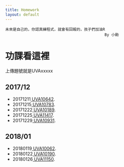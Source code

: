```yaml
---
title: Homework
layout: default
---
```

```
未來是自己的，你認真練程式，就會有回報的，孩子們加油R  
                                        	By 小勛
```

# 功課看這裡
上傳題號就是UVAxxxxx
## 2017/12
*   20171211<a href="https://uva.onlinejudge.org/index.php?option=com_onlinejudge&Itemid=8&category=18&page=show_problem&problem=1583" target="_blank"> UVA10642</a>.<br>
*   20171215<a href="https://uva.onlinejudge.org/index.php?option=com_onlinejudge&Itemid=8&category=19&page=show_problem&problem=1724" target="_blank"> UVA10783</a>.<br>
*   20171222<a href="https://uva.onlinejudge.org/index.php?option=com_onlinejudge&Itemid=8&page=show_problem&problem=1130" target="_blank"> UVA10189</a>.<br>
*   20171225<a href="https://uva.onlinejudge.org/index.php?option=com_onlinejudge&Itemid=8&page=show_problem&problem=2412" target="_blank"> UVA11417</a>.<br>
*   20171229<a href="https://uva.onlinejudge.org/index.php?option=onlinejudge&page=show_problem&problem=1872" target="_blank"> UVA10931</a>.<br>
  
## 2018/01
* 20180119<a href="https://uva.onlinejudge.org/index.php?option=com_onlinejudge&Itemid=8&page=show_problem&problem=1003" target="_blank"> UVA10062</a>.<br>
* 20180122<a href="https://uva.onlinejudge.org/index.php?option=onlinejudge&page=show_problem&problem=1131" target="_blank"> UVA10190</a>.<br>
* 20180126<a href="https://uva.onlinejudge.org/index.php?option=onlinejudge&page=show_problem&problem=2091" target="_blank"> UVA11150</a>.<br>